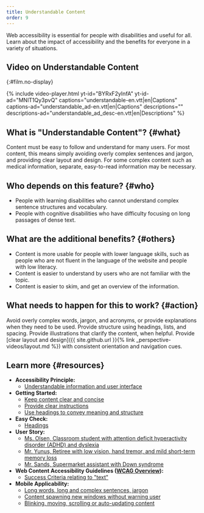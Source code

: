 ```yaml
---
title: Understandable Content
order: 9
---
```


Web accessibility is essential for people with disabilities and useful
for all. Learn about the impact of accessibility and the benefits for
everyone in a variety of situations.

## Video on Understandable Content
{:#film.no-display}

{% include video-player.html
    yt-id="BYRxF2yInfA"
    yt-id-ad="MNlT1Qy3pvQ"
    captions="understandable-en.vtt|en|Captions"
    captions-ad="understandable_ad-en.vtt|en|Captions"
    descriptions=""
    descriptions-ad="understandable_ad_desc-en.vtt|en|Descriptions"
%}

What is "Understandable Content"? {#what}
---------------------------------

Content must be easy to follow and understand for many users. For most
content, this means simply avoiding overly complex sentences and jargon,
and providing clear layout and design. For some complex content such as
medical information, separate, easy-to-read information may be
necessary.

Who depends on this feature? {#who}
----------------------------

-   People with learning disabilities who cannot understand complex
    sentence structures and vocabulary.
-   People with cognitive disabilities who have difficulty focusing on
    long passages of dense text.

What are the additional benefits? {#others}
---------------------------------

-   Content is more usable for people with lower language skills, such
    as people who are not fluent in the language of the website and
    people with low literacy.
-   Content is easier to understand by users who are not familiar with
    the topic.
-   Content is easier to skim, and get an overview of the information.

What needs to happen for this to work? {#action}
--------------------------------------

Avoid overly complex words, jargon, and acronyms, or provide
explanations when they need to be used. Provide structure using
headings, lists, and spacing. Provide illustrations that clarify the
content, when helpful. Provide [clear layout and design]({{ site.github.url }}{% link _perspective-videos/layout.md %})
with consistent orientation and navigation cues.

Learn more {#resources}
----------

-   **Accessibility Principle:**
    -   [Understandable information and user
        interface](https://www.w3.org/WAI/intro/people-use-web/principles#understandable)
-   **Getting Started:**
    -   [Keep content clear and
        concise](https://www.w3.org/WAI/gettingstarted/tips/writing.html#keep-content-clear-and-concise)
    -   [Provide clear
        instructions](https://www.w3.org/WAI/gettingstarted/tips/writing.html#provide-clear-instructions)
    -   [Use headings to convey meaning and
        structure](https://www.w3.org/WAI/gettingstarted/tips/writing.html#use-headings-to-convey-meaning-and-structure)
-   **Easy Check:**
    -   [Headings](https://www.w3.org/WAI/eval/preliminary#headings)
-   **User Story:**
    -   [Ms. Olsen, Classroom student with attention deficit
        hyperactivity disorder (ADHD) and
        dyslexia](https://www.w3.org/WAI/intro/people-use-web/stories.html#classroomstudent)
    -   [Mr. Yunus, Retiree with low vision, hand tremor, and mild
        short-term memory
        loss](https://www.w3.org/WAI/intro/people-use-web/stories.html#retiree)
    -   [Mr. Sands, Supermarket assistant with Down
        syndrome](https://www.w3.org/WAI/intro/people-use-web/stories.html#supermarketassistant)
-   **Web Content Accessibility Guidelines ([WCAG
    Overview](https://www.w3.org/WAI/intro/wcag)):**
    -   [Success Criteria relating to
        "text"](https://www.w3.org/WAI/WCAG20/quickref/?tags=text)
-   **Mobile Applicability:**
    -   [Long words, long and complex sentences,
        jargon](https://www.w3.org/WAI/mobile/experiences.html#complex)
    -   [Content spawning new windows without warning
        user](https://www.w3.org/WAI/mobile/experiences.html#popups)
    -   [Blinking, moving, scrolling or auto-updating
        content](https://www.w3.org/WAI/mobile/experiences.html#dynamic)

